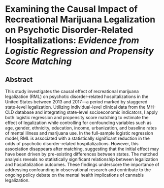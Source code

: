 # Examining the Causal Impact of Recreational Marijuana Legalization on Psychotic Disorder-Related Hospitalizations: _Evidence from Logistic Regression and Propensity Score Matching_
 
## Abstract

This study investigates the causal effect of recreational marijuana legalization (RML) on psychotic disorder-related hospitalizations in the United States between 2013 and 2017—a period marked by staggered state-level legalization. Utilizing individual-level clinical data from the MH-CLD database and integrating state-level socioeconomic indicators, I apply both logistic regression and propensity score matching to estimate the effect of legalization while controlling for confounding variables such as age, gender, ethnicity, education, income, urbanization, and baseline rates of mental illness and marijuana use. In the full-sample logistic regression model, RML is associated with a statistically significant reduction in the odds of psychotic disorder-related hospitalizations. However, this association disappears after matching, suggesting that the initial effect may have been driven by pre-existing differences between states. The matched analysis reveals no statistically significant relationship between legalization and hospitalization outcomes. These findings underscore the importance of addressing confounding in observational research and contribute to the ongoing policy debate on the mental health implications of cannabis legalization.
